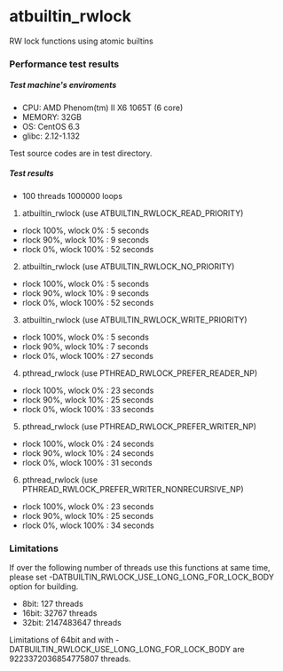 atbuiltin_rwlock
================

RW lock functions using atomic builtins

### Performance test results ###
##### Test machine's enviroments #####
* CPU: AMD Phenom(tm) II X6 1065T (6 core)
* MEMORY: 32GB
* OS: CentOS 6.3
* glibc: 2.12-1.132

Test source codes are in test directory.
##### Test results #####
* 100 threads 1000000 loops

1. atbuiltin_rwlock (use ATBUILTIN_RWLOCK_READ_PRIORITY)
  * rlock 100%, wlock   0% :  5 seconds
  * rlock  90%, wlock  10% :  9 seconds
  * rlock   0%, wlock 100% : 52 seconds

2. atbuiltin_rwlock (use ATBUILTIN_RWLOCK_NO_PRIORITY)
  * rlock 100%, wlock   0% :  5 seconds
  * rlock  90%, wlock  10% :  9 seconds
  * rlock   0%, wlock 100% : 52 seconds

3. atbuiltin_rwlock (use ATBUILTIN_RWLOCK_WRITE_PRIORITY)
  * rlock 100%, wlock   0% :  5 seconds
  * rlock  90%, wlock  10% :  7 seconds
  * rlock   0%, wlock 100% : 27 seconds

4. pthread_rwlock (use PTHREAD_RWLOCK_PREFER_READER_NP)
  * rlock 100%, wlock   0% : 23 seconds
  * rlock  90%, wlock  10% : 25 seconds
  * rlock   0%, wlock 100% : 33 seconds

5. pthread_rwlock (use PTHREAD_RWLOCK_PREFER_WRITER_NP)
  * rlock 100%, wlock   0% : 24 seconds
  * rlock  90%, wlock  10% : 24 seconds
  * rlock   0%, wlock 100% : 31 seconds

6. pthread_rwlock (use PTHREAD_RWLOCK_PREFER_WRITER_NONRECURSIVE_NP)
  * rlock 100%, wlock   0% : 23 seconds
  * rlock  90%, wlock  10% : 25 seconds
  * rlock   0%, wlock 100% : 34 seconds

### Limitations ###
If over the following number of threads use this functions at same time, please set -DATBUILTIN_RWLOCK_USE_LONG_LONG_FOR_LOCK_BODY option for building.
* 8bit: 127 threads
* 16bit: 32767 threads
* 32bit: 2147483647 threads

Limitations of 64bit and with -DATBUILTIN_RWLOCK_USE_LONG_LONG_FOR_LOCK_BODY are 9223372036854775807 threads.
